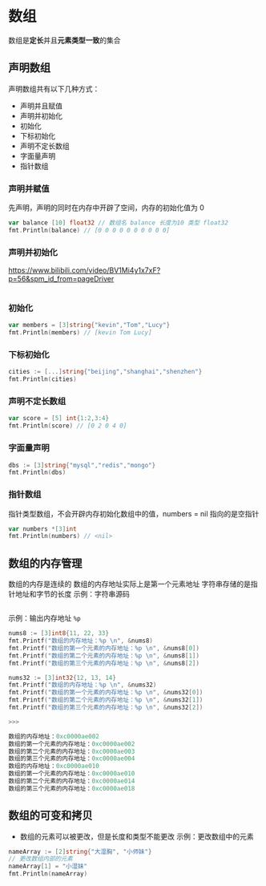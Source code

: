 # 数组
数组是**定长**并且**元素类型一致**的集合

## 声明数组

声明数组共有以下几种方式：
+ 声明并且赋值
+ 声明并初始化
+ 初始化
+ 下标初始化
+ 声明不定长数组
+ 字面量声明
+ 指针数组

### 声明并赋值
先声明，声明的同时在内存中开辟了空间，内存的初始化值为 0

```go
var balance [10] float32 // 数组名 balance 长度为10 类型 float32
fmt.Println(balance) // [0 0 0 0 0 0 0 0 0 0]
```

### 声明并初始化
https://www.bilibili.com/video/BV1Mi4y1x7xF?p=56&spm_id_from=pageDriver
```go

```

### 初始化

```go
var members = [3]string{"kevin","Tom","Lucy"}
fmt.Println(members) // [kevin Tom Lucy]
```

### 下标初始化

```go
cities := [...]string{"beijing","shanghai","shenzhen"}
fmt.Println(cities)
```

### 声明不定长数组

```go
var score = [5] int{1:2,3:4}
fmt.Println(score) // [0 2 0 4 0]
```

### 字面量声明

```go
dbs := [3]string{"mysql","redis","mongo"}
fmt.Println(dbs)
```

### 指针数组
指针类型数组，不会开辟内存初始化数组中的值，numbers = nil 指向的是空指针
```go
var numbers *[3]int
fmt.Println(numbers) // <nil>
```

## 数组的内存管理

数组的内存是连续的
数组的内存地址实际上是第一个元素地址
字符串存储的是指针地址和字节的长度
示例：字符串源码
```go


```
示例：输出内存地址 `%p`
```go
nums8 := [3]int8{11, 22, 33}
fmt.Printf("数组的内存地址：%p \n", &nums8)
fmt.Printf("数组的第一个元素的内存地址：%p \n", &nums8[0])
fmt.Printf("数组的第二个元素的内存地址：%p \n", &nums8[1])
fmt.Printf("数组的第三个元素的内存地址：%p \n", &nums8[2])

nums32 := [3]int32{12, 13, 14}
fmt.Printf("数组的内存地址：%p \n", &nums32)
fmt.Printf("数组的第一个元素的内存地址：%p \n", &nums32[0])
fmt.Printf("数组的第二个元素的内存地址：%p \n", &nums32[1])
fmt.Printf("数组的第三个元素的内存地址：%p \n", &nums32[2])

>>>

数组的内存地址：0xc0000ae002 
数组的第一个元素的内存地址：0xc0000ae002 
数组的第二个元素的内存地址：0xc0000ae003 
数组的第三个元素的内存地址：0xc0000ae004 
数组的内存地址：0xc0000ae010 
数组的第一个元素的内存地址：0xc0000ae010 
数组的第二个元素的内存地址：0xc0000ae014 
数组的第三个元素的内存地址：0xc0000ae018 

```

## 数组的可变和拷贝

+ 数组的元素可以被更改，但是长度和类型不能更改
示例：更改数组中的元素
```go
nameArray := [2]string{"大湿胸", "小师妹"}
// 更改数组内部的元素
nameArray[1] = "小湿妹"
fmt.Println(nameArray)
```




